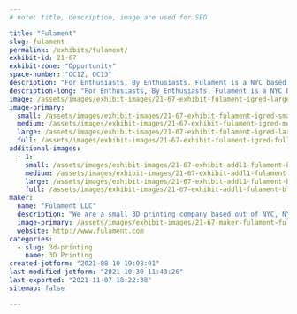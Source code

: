 ```yaml
---
# note: title, description, image are used for SEO

title: "Fulament"
slug: fulament
permalink: /exhibits/fulament/
exhibit-id: 21-67
exhibit-zone: "Opportunity"
space-number: "OC12, OC13"
description: "For Enthusiasts, By Enthusiasts. Fulament is a NYC based 3D printing company "
description-long: "For Enthusiasts, By Enthusiasts. Fulament is a NYC based 3D printing company specializing in build plates and printing materials for 3D printers. "
image: /assets/images/exhibit-images/21-67-exhibit-fulament-igred-large.png
image-primary: 
  small: /assets/images/exhibit-images/21-67-exhibit-fulament-igred-small.png
  medium: /assets/images/exhibit-images/21-67-exhibit-fulament-igred-medium.png
  large: /assets/images/exhibit-images/21-67-exhibit-fulament-igred-large.png
  full: /assets/images/exhibit-images/21-67-exhibit-fulament-igred-full.png
additional-images: 
  - 1:
    small: /assets/images/exhibit-images/21-67-exhibit-addl1-fulament-blackplain-small.png
    medium: /assets/images/exhibit-images/21-67-exhibit-addl1-fulament-blackplain-medium.png
    large: /assets/images/exhibit-images/21-67-exhibit-addl1-fulament-blackplain-large.png
    full: /assets/images/exhibit-images/21-67-exhibit-addl1-fulament-blackplain-full.png
maker: 
  name: "Fulament LLC"
  description: "We are a small 3D printing company based out of NYC, NY. We specialize in build plates and materials for 3D Printers! "
  image-primary: /assets/images/exhibit-images/21-67-maker-fulament-fulament-4-medium.png
  website: http://www.fulament.com
categories: 
  - slug: 3d-printing
    name: 3D Printing
created-jotform: "2021-08-10 19:08:01"
last-modified-jotform: "2021-10-30 11:43:26"
last-exported: "2021-11-07 18:22:38"
sitemap: false

---
```

